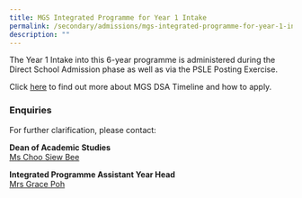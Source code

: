 ```yaml
---
title: MGS Integrated Programme for Year 1 Intake
permalink: /secondary/admissions/mgs-integrated-programme-for-year-1-intake/
description: ""
---
```

The Year 1 Intake into this 6-year programme is administered during the Direct School Admission phase as well as via the PSLE Posting Exercise.

  

Click [here](https://staging.dt6ildc2mnegy.amplifyapp.com/secondary/admissions/direct-school-admission-for-secondary-one/) to find out more about MGS DSA Timeline and how to apply.

  

### Enquiries

For further clarification, please contact:  
  
**Dean of Academic Studies**  
[Ms Choo Siew Bee](mailto:choo_siew_bee@schools.gov.sg)  
  
**Integrated Programme Assistant Year Head**  
[Mrs Grace Poh](mailto:grace_poh@schools.gov.sg)
